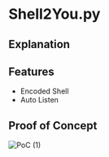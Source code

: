 # Shell2You.py

## Explanation

## Features
- Encoded Shell
- Auto Listen
## Proof of Concept

![PoC (1)](https://github.com/Sx1v4n/Shell2You.py/assets/131263019/c8435564-8b98-41eb-ad77-f987aff94aa6)
